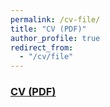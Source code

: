 ```yaml
---
permalink: /cv-file/
title: "CV (PDF)"
author_profile: true
redirect_from: 
  - "/cv/file"
---
```

### [CV (PDF)](https://www.dropbox.com/scl/fi/96tuepxojdknt8pgrwv7k/BingHe_CV.pdf?rlkey=u615gxgamw33uuhjfn4y8ppjk&dl=0)
